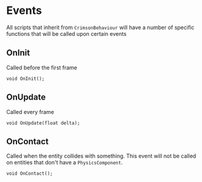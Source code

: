 # Events

All scripts that inherit from `CrimsonBehaviour` will have a number of specific functions that will be called upon certain events

## OnInit
Called before the first frame
```
void OnInit();
```

## OnUpdate
Called every frame
```
void OnUpdate(float delta);
```

## OnContact
Called when the entity collides with something. This event will not be called on entities that don't have a `PhysicsComponent`.
```
void OnContact();
```
